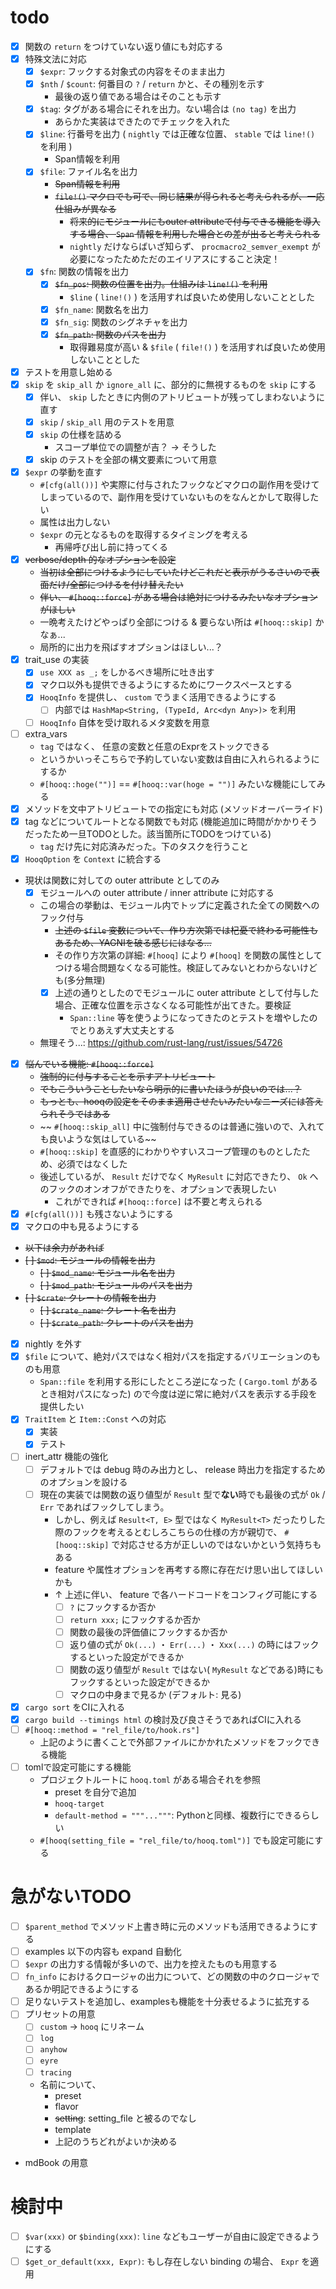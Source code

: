 # todo

- [x] 関数の `return` をつけていない返り値にも対応する
- [x] 特殊文法に対応
  - [x] `$expr`: フックする対象式の内容をそのまま出力
  - [x] `$nth` / `$count`: 何番目の `?` / `return` かと、その種別を示す
    - 最後の返り値である場合はそのことも示す
  - [x] `$tag`: タグがある場合にそれを出力。ない場合は `(no tag)` を出力
    - あらかた実装はできたのでチェックを入れた
  - [x] `$line`: 行番号を出力 ( `nightly` では正確な位置、 `stable` では `line!()` を利用 )
    - Span情報を利用
  - [x] `$file`: ファイル名を出力
    - ~~Span情報を利用~~
    - ~~`file!()` マクロでも可で、同じ結果が得られると考えられるが、一応仕組みが異なる~~
      - ~~将来的にモジュールにもouter attributeで付与できる機能を導入する場合、 `Span` 情報を利用した場合との差が出ると考えられる~~
      - `nightly` だけならばいざ知らず、 `procmacro2_semver_exempt` が必要になったためただのエイリアスにすること決定！
  - [x] `$fn`: 関数の情報を出力
    - [x] ~~`$fn_pos`: 関数の位置を出力。仕組みは `line!()` を利用~~
      - `$line` ( `line!()` ) を活用すれば良いため使用しないこととした
    - [x] `$fn_name`: 関数名を出力
    - [x] `$fn_sig`: 関数のシグネチャを出力
    - [x] ~~`$fn_path`: 関数のパスを出力~~
      - 取得難易度が高い & `$file` ( `file!()` ) を活用すれば良いため使用しないこととした
- [x] テストを用意し始める
- [x] `skip` を `skip_all` か `ignore_all` に、部分的に無視するものを `skip` にする
  - [x] 伴い、 `skip` したときに内側のアトリビュートが残ってしまわないように直す
  - [x] `skip` / `skip_all` 用のテストを用意
  - [x] `skip` の仕様を詰める
    - スコープ単位での調整が吉？ -> そうした
  - [x] skip のテストを全部の構文要素について用意
- [x] `$expr` の挙動を直す
  - `#[cfg(all())]` や実際に付与されたフックなどマクロの副作用を受けてしまっているので、副作用を受けていないものをなんとかして取得したい
  - 属性は出力しない
  - `$expr` の元となるものを取得するタイミングを考える
    - 再帰呼び出し前に持ってくる
- [x] ~~verbose/depth 的なオプションを設定~~
  - ~~当初は全部につけるようにしていたけどこれだと表示がうるさいので表面だけ/全部につけるを付け替えたい~~
  - ~~伴い、 `#[hooq::force]` がある場合は絶対につけるみたいなオプションがほしい~~
  - 一晩考えたけどやっぱり全部につける & 要らない所は `#[hooq::skip]` かなぁ...
  - 局所的に出力を飛ばすオプションはほしい...？
- [x] trait_use の実装
  - [x] `use XXX as _;` をしかるべき場所に吐き出す
  - [x] マクロ以外も提供できるようにするためにワークスペースとする
  - [x] `HooqInfo` を提供し、 `custom` でうまく活用できるようにする
    - [ ] 内部では `HashMap<String, (TypeId, Arc<dyn Any>)>` を利用
  - [ ] `HooqInfo` 自体を受け取れるメタ変数を用意
- [ ] extra_vars
  - `tag` ではなく、 任意の変数と任意のExprをストックできる
  - というかいっそこちらで予約していない変数は自由に入れられるようにするか
  - `#[hooq::hoge("")]` == `#[hooq::var(hoge = "")]` みたいな機能にしてみる
- [x] メソッドを文中アトリビュートでの指定にも対応 (メソッドオーバーライド)
- [x] tag などについてルートとなる関数でも対応 (機能追加に時間がかかりそうだったため一旦TODOとした。該当箇所にTODOをつけている)
  - `tag` だけ先に対応済みだった。下のタスクを行うこと
- [x] `HooqOption` を `Context` に統合する
- 現状は関数に対しての outer attribute としてのみ
  - [x] モジュールへの outer attribute / inner attribute に対応する
  - この場合の挙動は、モジュール内でトップに定義された全ての関数へのフック付与
    - ~~上述の `$file` 変数について、作り方次第では杞憂で終わる可能性もあるため、YAGNIを破る感じにはなる...~~
    - その作り方次第の詳細: `#[hooq]` により `#[hooq]` を関数の属性としてつける場合問題なくなる可能性。検証してみないとわからないけども(多分無理)
    - [x] 上述の通りとしたのでモジュールに outer attribute として付与した場合、正確な位置を示さなくなる可能性が出てきた。要検証
      - `Span::line` 等を使うようになってきたのとテストを増やしたのでとりあえず大丈夫とする
  - 無理そう...: https://github.com/rust-lang/rust/issues/54726
- [x] ~~悩んでいる機能: `#[hooq::force]`~~
  - ~~強制的に付与することを示すアトリビュート~~
  - ~~でもこういうことしたいなら明示的に書いたほうが良いのでは...？~~
  - ~~もっとも、hooqの設定をそのまま適用させたいみたいなニーズには答えられそうではある~~
  - ~~ `#[hooq::skip_all]` 中に強制付与できるのは普通に強いので、入れても良いような気はしている~~
  - `#[hooq::skip]` を直感的にわかりやすいスコープ管理のものとしたため、必須ではなくした
  - 後述しているが、 `Result` だけでなく `MyResult` に対応できたり、 `Ok` へのフックのオンオフができたりを、オプションで表現したい
    - これができれば `#[hooq::force]` は不要と考えられる
- [x] `#[cfg(all())]` も残さないようにする
- [x] マクロの中も見るようにする
- ~~以下は余力があれば~~
- ~~[ ] `$mod`: モジュールの情報を出力~~
  - ~~[ ] `$mod_name`: モジュール名を出力~~
  - ~~[ ] `$mod_path`: モジュールのパスを出力~~
- ~~[ ] `$crate`: クレートの情報を出力~~
  - ~~[ ] `$crate_name`: クレート名を出力~~
  - ~~[ ] `$crate_path`: クレートのパスを出力~~
- [x] nightly を外す
- [x] `$file` について、絶対パスではなく相対パスを指定するバリエーションのものも用意
  - `Span::file` を利用する形にしたところ逆になった ( `Cargo.toml` があるとき相対パスになった) ので今度は逆に常に絶対パスを表示する手段を提供したい
- [x] `TraitItem` と `Item::Const` への対応
  - [x] 実装
  - [x] テスト
- [ ] inert_attr 機能の強化
  - [ ] デフォルトでは debug 時のみ出力とし、 release 時出力を指定するためのオプションを設ける
  - [ ] 現在の実装では関数の返り値型が `Result` 型で**ない**時でも最後の式が `Ok` / `Err` であればフックしてしまう。
    - しかし、例えば `Result<T, E>` 型ではなく `MyResult<T>` だったりした際のフックを考えるとむしろこちらの仕様の方が親切で、 `#[hooq::skip]` で対応させる方が正しいのではないかという気持ちもある
    - feature や属性オプションを再考する際に存在だけ思い出してほしいかも
    - ↑ 上述に伴い、 feature で各ハードコードをコンフィグ可能にする
      - [ ] `?` にフックするか否か
      - [ ] `return xxx;` にフックするか否か
      - [ ] 関数の最後の評価値にフックするか否か
      - [ ] 返り値の式が `Ok(...)` ・ `Err(...)` ・ `Xxx(...)` の時にはフックするといった設定ができるか
      - [ ] 関数の返り値型が `Result` ではない( `MyResult` などである)時にもフックするといった設定ができるか
      - [ ] マクロの中身まで見るか (デフォルト: 見る)
- [x] `cargo sort` をCIに入れる
- [x] `cargo build --timings html` の検討及び良さそうであればCIに入れる
- [ ] `#[hooq::method = "rel_file/to/hook.rs"]`
  - 上記のように書くことで外部ファイルにかかれたメソッドをフックできる機能
- [ ] tomlで設定可能にする機能
  - プロジェクトルートに `hooq.toml` がある場合それを参照
    - preset を自分で追加
    - `hooq-target`
    - `default-method = """..."""`: Pythonと同様、複数行にできるらしい
  - `#[hooq(setting_file = "rel_file/to/hooq.toml")]` でも設定可能にする

# 急がないTODO

- [ ] `$parent_method` でメソッド上書き時に元のメソッドも活用できるようにする
- [ ] examples 以下の内容も expand 自動化
- [ ] `$expr` の出力する情報が多いので、出力を控えたものも用意する
- [ ] `fn_info` におけるクロージャの出力について、どの関数の中のクロージャであるか明記できるようにする
- [ ] 足りないテストを追加し、examplesも機能を十分表せるように拡充する
- [ ] プリセットの用意
  - [ ] `custom` -> `hooq` にリネーム
  - [ ] `log`
  - [ ] `anyhow`
  - [ ] `eyre`
  - [ ] `tracing`
  - 名前について、
    - preset
    - flavor
    - ~~setting~~: setting_file と被るのでなし
    - template
    - 上記のうちどれがよいか決める
- mdBook の用意

# 検討中

- [ ] `$var(xxx)` or `$binding(xxx)`: `line` などもユーザーが自由に設定できるようにする
- [ ] `$get_or_default(xxx, Expr)`: もし存在しない binding の場合、 `Expr` を適用